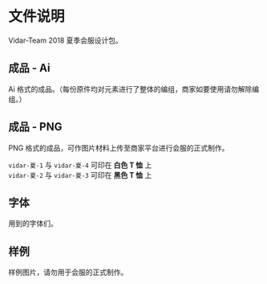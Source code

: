 # 文件说明
Vidar-Team 2018 夏季会服设计包。

## 成品 - Ai
Ai 格式的成品。（每份原件均对元素进行了整体的编组，商家如要使用请勿解除编组。）

## 成品 - PNG
PNG 格式的成品，可作图片材料上传至商家平台进行会服的正式制作。

`vidar-夏-1` 与 `vidar-夏-4` 可印在 **白色 T 恤** 上 <br/>
`vidar-夏-2` 与 `vidar-夏-3` 可印在 **黑色 T 恤** 上

## 字体
用到的字体们。

## 样例
样例图片，请勿用于会服的正式制作。


